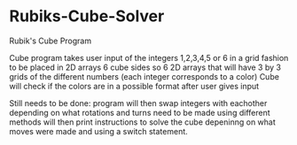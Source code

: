 # Rubiks-Cube-Solver
Rubik's Cube Program

Cube program takes user input of the integers 1,2,3,4,5 or 6 in a grid fashion to be placed in 2D arrays 
6 cube sides so 6 2D arrays that will have 3 by 3 grids of the different numbers (each integer corresponds to a color)
Cube will check if the colors are in a possible format after user gives input 

Still needs to be done:
program will then swap integers with eachother depending on what rotations and turns need to be made using different methods
will then print instructions to solve the cube depeninng on what moves were made and using a switch statement. 
